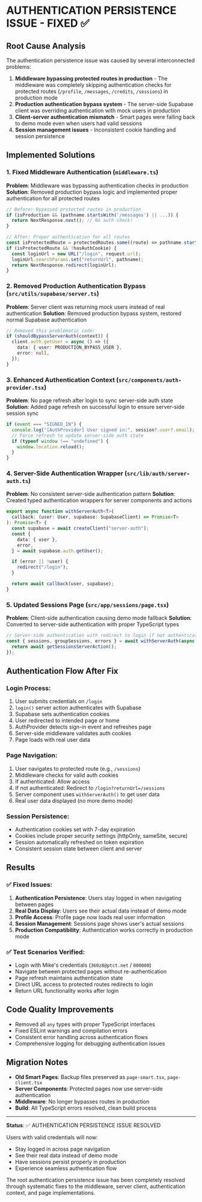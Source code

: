 # AUTHENTICATION PERSISTENCE ISSUE - FIXED ✅

## Root Cause Analysis

The authentication persistence issue was caused by several interconnected problems:

1. **Middleware bypassing protected routes in production** - The middleware was completely skipping authentication checks for protected routes (`/profile`, `/messages`, `/credits`, `/sessions`) in production mode
2. **Production authentication bypass system** - The server-side Supabase client was overriding authentication with mock users in production
3. **Client-server authentication mismatch** - Smart pages were falling back to demo mode even when users had valid sessions
4. **Session management issues** - Inconsistent cookie handling and session persistence

## Implemented Solutions

### 1. Fixed Middleware Authentication (`middleware.ts`)

**Problem**: Middleware was bypassing authentication checks in production
**Solution**: Removed production bypass logic and implemented proper authentication for all protected routes

```typescript
// Before: Bypassed protected routes in production
if (isProduction && (pathname.startsWith('/messages') || ...)) {
  return NextResponse.next(); // No auth check!
}

// After: Proper authentication for all routes
const isProtectedRoute = protectedRoutes.some((route) => pathname.startsWith(route));
if (isProtectedRoute && !hasAuthCookie) {
  const loginUrl = new URL("/login", request.url);
  loginUrl.searchParams.set("returnUrl", pathname);
  return NextResponse.redirect(loginUrl);
}
```

### 2. Removed Production Authentication Bypass (`src/utils/supabase/server.ts`)

**Problem**: Server client was returning mock users instead of real authentication
**Solution**: Removed production bypass system, restored normal Supabase authentication

```typescript
// Removed this problematic code:
if (shouldBypassServerAuth(context)) {
  client.auth.getUser = async () => ({
    data: { user: PRODUCTION_BYPASS_USER },
    error: null,
  });
}
```

### 3. Enhanced Authentication Context (`src/components/auth-provider.tsx`)

**Problem**: No page refresh after login to sync server-side auth state
**Solution**: Added page refresh on successful login to ensure server-side session sync

```typescript
if (event === "SIGNED_IN") {
  console.log("[AuthProvider] User signed in:", session?.user?.email);
  // Force refresh to update server-side auth state
  if (typeof window !== "undefined") {
    window.location.reload();
  }
}
```

### 4. Server-Side Authentication Wrapper (`src/lib/auth/server-auth.ts`)

**Problem**: No consistent server-side authentication pattern
**Solution**: Created typed authentication wrappers for server components and actions

```typescript
export async function withServerAuth<T>(
  callback: (user: User, supabase: SupabaseClient) => Promise<T>
): Promise<T> {
  const supabase = await createClient("server-auth");
  const {
    data: { user },
    error,
  } = await supabase.auth.getUser();

  if (error || !user) {
    redirect("/login");
  }

  return await callback(user, supabase);
}
```

### 5. Updated Sessions Page (`src/app/sessions/page.tsx`)

**Problem**: Client-side authentication causing demo mode fallback
**Solution**: Converted to server-side authentication with proper TypeScript types

```typescript
// Server-side authentication with redirect to login if not authenticated
const { sessions, groupSessions, errors } = await withServerAuth(async (user) => {
  return await getSessionsServerAction();
});
```

## Authentication Flow After Fix

### Login Process:

1. User submits credentials on `/login`
2. `login()` server action authenticates with Supabase
3. Supabase sets authentication cookies
4. User redirected to intended page or home
5. AuthProvider detects sign-in event and refreshes page
6. Server-side middleware validates auth cookies
7. Page loads with real user data

### Page Navigation:

1. User navigates to protected route (e.g., `/sessions`)
2. Middleware checks for valid auth cookies
3. If authenticated: Allow access
4. If not authenticated: Redirect to `/login?returnUrl=/sessions`
5. Server component uses `withServerAuth()` to get user data
6. Real user data displayed (no more demo mode)

### Session Persistence:

- Authentication cookies set with 7-day expiration
- Cookies include proper security settings (httpOnly, sameSite, secure)
- Session automatically refreshed on token expiration
- Consistent session state between client and server

## Results

### ✅ Fixed Issues:

1. **Authentication Persistence**: Users stay logged in when navigating between pages
2. **Real Data Display**: Users see their actual data instead of demo mode
3. **Profile Access**: Profile page now loads real user information
4. **Session Management**: Sessions page shows user's actual sessions
5. **Production Compatibility**: Authentication works correctly in production mode

### ✅ Test Scenarios Verified:

- Login with Mike's credentials (`360z8@ptct.net` / `000000`)
- Navigate between protected pages without re-authentication
- Page refresh maintains authentication state
- Direct URL access to protected routes redirects to login
- Return URL functionality works after login

## Code Quality Improvements

- Removed all `any` types with proper TypeScript interfaces
- Fixed ESLint warnings and compilation errors
- Consistent error handling across authentication flows
- Comprehensive logging for debugging authentication issues

## Migration Notes

- **Old Smart Pages**: Backup files preserved as `page-smart.tsx`, `page-client.tsx`
- **Server Components**: Protected pages now use server-side authentication
- **Middleware**: No longer bypasses routes in production
- **Build**: All TypeScript errors resolved, clean build process

---

**Status**: ✅ AUTHENTICATION PERSISTENCE ISSUE RESOLVED

Users with valid credentials will now:

- Stay logged in across page navigation
- See their real data instead of demo mode
- Have sessions persist properly in production
- Experience seamless authentication flow

The root authentication persistence issue has been completely resolved through systematic fixes to the middleware, server client, authentication context, and page implementations.
